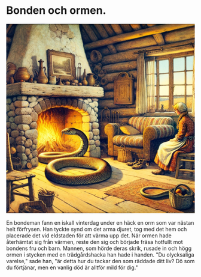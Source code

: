 # Bonden och ormen.

<img src="9.png" width="512">

En bondeman fann en iskall vinterdag under en häck en orm som var nästan helt förfrysen. Han tyckte synd om det arma djuret, tog med det hem och placerade det vid eldstaden för att värma upp det. När ormen hade återhämtat sig från värmen, reste den sig och började fräsa hotfullt mot bondens fru och barn. Mannen, som hörde deras skrik, rusade in och högg ormen i stycken med en trädgårdshacka han hade i handen. "Du olycksaliga varelse," sade han, "är detta hur du tackar den som räddade ditt liv? Dö som du förtjänar, men en vanlig död är alltför mild för dig."